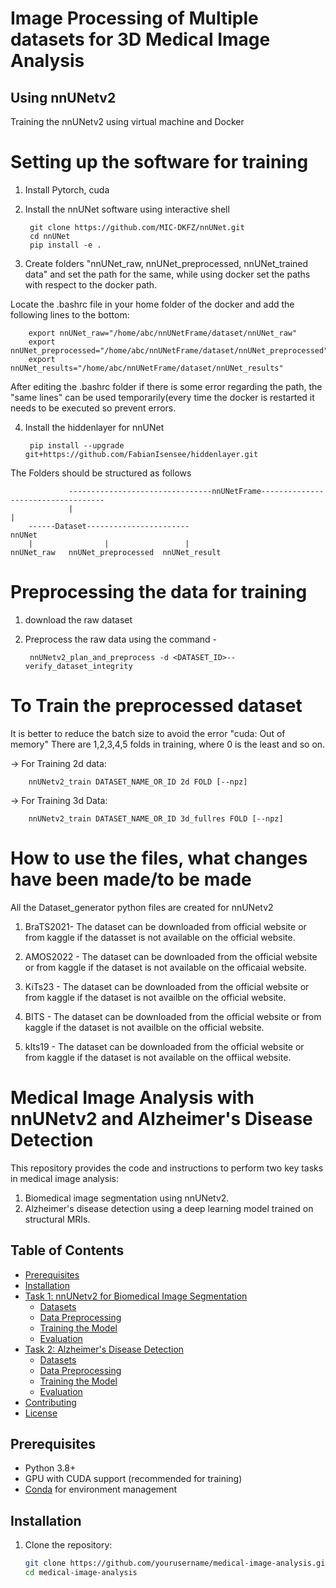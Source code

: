 # Image Processing of Multiple datasets for 3D Medical Image Analysis
## Using nnUNetv2
Training the nnUNetv2 using virtual machine and Docker

# Setting up the software for training

1. Install Pytorch, cuda

1. Install the nnUNet software using interactive shell

        git clone https://github.com/MIC-DKFZ/nnUNet.git
        cd nnUNet
        pip install -e .


2. Create folders "nnUNet_raw, nnUNet_preprocessed, nnUNet_trained data" and set the path for the same, while using docker set the paths with respect to the docker path.

Locate the .bashrc file in your home folder of the docker and add the following lines to the bottom:

        export nnUNet_raw="/home/abc/nnUNetFrame/dataset/nnUNet_raw"
        export nnUNet_preprocessed="/home/abc/nnUNetFrame/dataset/nnUNet_preprocessed"
        export nnUNet_results="/home/abc/nnUNetFrame/dataset/nnUNet_results"
        
After editing the .bashrc folder if there is some error regarding the path, the "same lines" can be used temporarily(every time the docker is restarted it needs to be executed so prevent errors.

4. Install the hiddenlayer for nnUNet
  
        pip install --upgrade git+https://github.com/FabianIsensee/hiddenlayer.git

The Folders should be structured as follows 

                 --------------------------------nnUNetFrame-----------------------------------
                 |                                                                            |
        ------Dataset-----------------------                                                nnUNet
        |                |                 |
    nnUNet_raw   nnUNet_preprocessed  nnUNet_result
 
 
# Preprocessing the data for training

1. download the raw dataset

2. Preprocess the raw data using the command -

        nnUNetv2_plan_and_preprocess -d <DATASET_ID>--verify_dataset_integrity

# To Train the preprocessed dataset
It is better to reduce the batch size to avoid the error "cuda: Out of memory"
There are 1,2,3,4,5 folds in training, where 0 is the least and so on.

-> For Training 2d data:
        
        nnUNetv2_train DATASET_NAME_OR_ID 2d FOLD [--npz]
        
-> For Training 3d Data:

        nnUNetv2_train DATASET_NAME_OR_ID 3d_fullres FOLD [--npz]
        
# How to use the files, what changes have been made/to be made
All the Dataset_generator python files are created for nnUNetv2 
  1. BraTS2021- The dataset can be downloaded from official website or from kaggle if the datasset is not available on the official website.

  2. AMOS2022 - The dataset can be downloaded from the official website or from kaggle if the dataset is not available on the officaial website.

  3. KiTs23 - The dataset can be downloaded from the official website or from kaggle if the dataset is not availble on the official website.

  4. BITS - The dataset can be downloaded from the official website or from kaggle if the dataset is not availble on the official website.

  5. kIts19 - The dataset can be downloaded from the official website or from kaggle if the dataset is not available on the offiical website.
 
# Medical Image Analysis with nnUNetv2 and Alzheimer's Disease Detection

This repository provides the code and instructions to perform two key tasks in medical image analysis:
1. Biomedical image segmentation using nnUNetv2.
2. Alzheimer's disease detection using a deep learning model trained on structural MRIs.

## Table of Contents

- [Prerequisites](#prerequisites)
- [Installation](#installation)
- [Task 1: nnUNetv2 for Biomedical Image Segmentation](#task-1-nnunetv2-for-biomedical-image-segmentation)
  - [Datasets](#datasets)
  - [Data Preprocessing](#data-preprocessing)
  - [Training the Model](#training-the-model)
  - [Evaluation](#evaluation)
- [Task 2: Alzheimer's Disease Detection](#task-2-alzheimers-disease-detection)
  - [Datasets](#datasets-1)
  - [Data Preprocessing](#data-preprocessing-1)
  - [Training the Model](#training-the-model-1)
  - [Evaluation](#evaluation-1)
- [Contributing](#contributing)
- [License](#license)

## Prerequisites

- Python 3.8+
- GPU with CUDA support (recommended for training)
- [Conda](https://docs.conda.io/en/latest/miniconda.html) for environment management

## Installation

1. Clone the repository:
   ```bash
   git clone https://github.com/yourusername/medical-image-analysis.git
   cd medical-image-analysis
